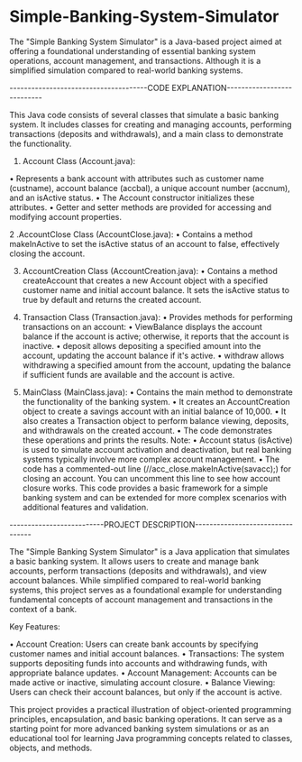 # Simple-Banking-System-Simulator
The "Simple Banking System Simulator" is a Java-based project aimed at offering a foundational understanding of essential banking system operations, account management, and transactions. Although it is a simplified simulation compared to real-world banking systems.

--------------------------------------CODE EXPLANATION---------------------------

This Java code consists of several classes that simulate a basic banking system. It includes classes for creating and managing accounts, performing transactions (deposits and withdrawals), and a main class to demonstrate the functionality.

1. Account Class (Account.java):

•	Represents a bank account with attributes such as customer name (custname), account               balance (accbal), a unique account number (accnum), and an isActive status.
•	The Account constructor initializes these attributes.
•	Getter and setter methods are provided for accessing and modifying account properties.

2 .AccountClose Class (AccountClose.java):
•	Contains a method makeInActive to set the isActive status of an account to false, effectively closing the account.

3. AccountCreation Class (AccountCreation.java):
•	Contains a method createAccount that creates a new Account object with a specified customer name and initial account balance. It sets the isActive status to true by default and returns the created account.

4. Transaction Class (Transaction.java):
•	Provides methods for performing transactions on an account:
•	ViewBalance displays the account balance if the account is active; otherwise, it reports that the account is inactive.
•	deposit allows depositing a specified amount into the account, updating the account balance if it's active.
•	withdraw allows withdrawing a specified amount from the account, updating the balance if sufficient funds are available and the account is active.

5. MainClass (MainClass.java):
•	Contains the main method to demonstrate the functionality of the banking system.
•	It creates an AccountCreation object to create a savings account with an initial balance of 10,000.
•	It also creates a Transaction object to perform balance viewing, deposits, and withdrawals on the created account.
•	The code demonstrates these operations and prints the results.
Note:
•	Account status (isActive) is used to simulate account activation and deactivation, but real banking systems typically involve more complex account management.
•	The code has a commented-out line (//acc_close.makeInActive(savacc);) for closing an account. You can uncomment this line to see how account closure works.
This code provides a basic framework for a simple banking system and can be extended for more complex scenarios with additional features and validation.


--------------------------PROJECT DESCRIPTION---------------------------------


The "Simple Banking System Simulator" is a Java application that simulates a basic banking system. It allows users to create and manage bank accounts, perform transactions (deposits and withdrawals), and view account balances. While simplified compared to real-world banking systems, this project serves as a foundational example for understanding fundamental concepts of account management and transactions in the context of a bank.

Key Features:

•	Account Creation: Users can create bank accounts by specifying customer names and initial account balances.
•	Transactions: The system supports depositing funds into accounts and withdrawing funds, with appropriate balance updates.
•	Account Management: Accounts can be made active or inactive, simulating account closure.
•	Balance Viewing: Users can check their account balances, but only if the account is active.

This project provides a practical illustration of object-oriented programming principles, encapsulation, and basic banking operations. It can serve as a starting point for more advanced banking system simulations or as an educational tool for learning Java programming concepts related to classes, objects, and methods.





